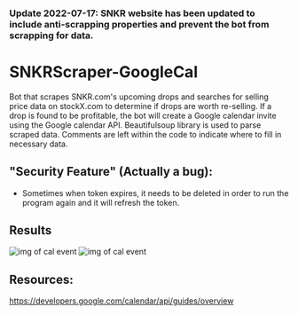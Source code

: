 ### Update 2022-07-17: SNKR website has been updated to include anti-scrapping properties and prevent the bot from scrapping for data.

# SNKRScraper-GoogleCal
Bot that scrapes SNKR.com's upcoming drops and searches for selling price data on stockX.com to determine if drops are worth re-selling. If a drop is found to be profitable, the bot will create a Google calendar invite using the Google calendar API. Beautifulsoup library is used to parse scraped data. Comments are left within the code to indicate where to fill in necessary data.

## "Security Feature" (Actually a bug):
- Sometimes when token expires, it needs to be deleted in order to run the program again and it will refresh the token.

## Results
![img of cal event](https://github.com/benjaminhuang13/SNKRScraper-GoogleCal/blob/main/google_cal_event.png?raw=true)
![img of cal event](https://github.com/benjaminhuang13/SNKRScraper-GoogleCal/blob/main/imageOfcmdOutput.png?raw=true)

## Resources:
https://developers.google.com/calendar/api/guides/overview
